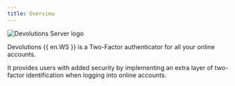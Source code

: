 ```yaml
---
title: Overview
---
```

![Devolutions Server logo](https://webdevolutions.blob.core.windows.net/images/projects/workspace/logos/workspace-color-shadow.svg)

Devolutions {{ en.WS }} is a Two-Factor authenticator for all your online accounts.  

It provides users with added security by implementing an extra layer of two-factor identification when logging into online accounts. 
